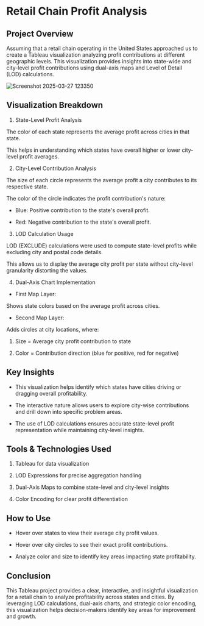 # Retail Chain Profit Analysis 

## Project Overview

Assuming that a retail chain operating in the United States approached us to create a Tableau visualization analyzing profit contributions at different geographic levels. This visualization provides insights into state-wide and city-level profit contributions using dual-axis maps and Level of Detail (LOD) calculations.

![Screenshot 2025-03-27 123350](https://github.com/user-attachments/assets/b359cc10-c1f9-4514-9df1-36602881b0bb)

## Visualization Breakdown

1. State-Level Profit Analysis

The color of each state represents the average profit across cities in that state.

This helps in understanding which states have overall higher or lower city-level profit averages.

2. City-Level Contribution Analysis

The size of each circle represents the average profit a city contributes to its respective state.

The color of the circle indicates the profit contribution's nature:

*    Blue: Positive contribution to the state's overall profit.

*    Red: Negative contribution to the state's overall profit.

3. LOD Calculation Usage

LOD (EXCLUDE) calculations were used to compute state-level profits while excluding city and postal code details.

This allows us to display the average city profit per state without city-level granularity distorting the values.

4. Dual-Axis Chart Implementation

*    First Map Layer:

Shows state colors based on the average profit across cities.

*    Second Map Layer:

Adds circles at city locations, where:

1. Size = Average city profit contribution to state

2. Color = Contribution direction (blue for positive, red for negative)

## Key Insights

*    This visualization helps identify which states have cities driving or dragging overall profitability.

*    The interactive nature allows users to explore city-wise contributions and drill down into specific problem areas.

*    The use of LOD calculations ensures accurate state-level profit representation while maintaining city-level insights.

## Tools & Technologies Used

1. Tableau for data visualization

2. LOD Expressions for precise aggregation handling

3. Dual-Axis Maps to combine state-level and city-level insights

4. Color Encoding for clear profit differentiation

## How to Use

*    Hover over states to view their average city profit values.

*    Hover over city circles to see their exact profit contributions.

*    Analyze color and size to identify key areas impacting state profitability.

## Conclusion

This Tableau project provides a clear, interactive, and insightful visualization for a retail chain to analyze profitability across states and cities. By leveraging LOD calculations, dual-axis charts, and strategic color encoding, this visualization helps decision-makers identify key areas for improvement and growth.

